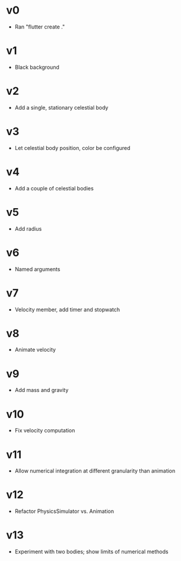 # v0
- Ran "flutter create ."
# v1
- Black background
# v2
- Add a single, stationary celestial body
# v3
- Let celestial body position, color be configured
# v4
- Add a couple of celestial bodies
# v5
- Add radius
# v6
- Named arguments
# v7
- Velocity member, add timer and stopwatch
# v8
- Animate velocity
# v9
- Add mass and gravity
# v10
- Fix velocity computation
# v11
- Allow numerical integration at different granularity than animation
# v12
- Refactor PhysicsSimulator vs. Animation
# v13
- Experiment with two bodies; show limits of numerical methods